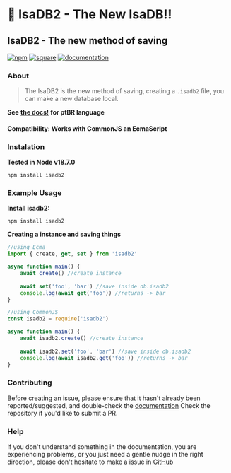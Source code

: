 # 🤩 IsaDB2 - The New IsaDB!!

## IsaDB2 - The new method of saving

[![npm](https://img.shields.io/badge/npm_version-v2.0.0-blue)](https://npmjs.com/package/isadb2) [![square](https://img.shields.io/badge/supported_by-Square_Cloud-green)](https://squarecloud.app) [![documentation](https://img.shields.io/badge/docs-8A2BE)](https://isadb.js.org)

### About

> The IsaDB2 is the new method of saving, creating a `.isadb2` file, you can make a new database local.

**See** [**the docs!**](https://isadb.js.org) **for ptBR language**

#### Compatibility: Works with **CommonJS** an **EcmaScript**

### Instalation

**Tested in Node v18.7.0**

```
npm install isadb2
```

### Example Usage

**Install isadb2:**

```
npm install isadb2
```

**Creating a instance and saving things**

```js
//using Ecma
import { create, get, set } from 'isadb2'

async function main() {
    await create() //create instance
    
    await set('foo', 'bar') //save inside db.isadb2
    console.log(await get('foo')) //returns -> bar
}

//using CommonJS
const isadb2 = require('isadb2')

async function main() {
    await isadb2.create() //create instance
    
    await isadb2.set('foo', 'bar') //save inside db.isadb2
    console.log(await isadb2.get('foo')) //returns -> bar
}
```

### Contributing

Before creating an issue, please ensure that it hasn't already been reported/suggested, and double-check the [documentation](https://isadb.js.org) Check the repository if you'd like to submit a PR.

### Help

If you don't understand something in the documentation, you are experiencing problems, or you just need a gentle nudge in the right direction, please don't hesitate to make a issue in [GitHub](https://github.com/renato425/isadb2)

